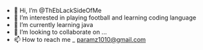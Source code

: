 - 👋 Hi, I’m @ThEbLackSideOfMe
- 👀 I’m interested in playing football and learning coding language
- 🌱 I’m currently learning java
- 💞️ I’m looking to collaborate on ...
- 📫 How to reach me _ paramz1010@gmail.com

<!---
ThEbLackSideOfMe/ThEbLackSideOfMe is a ✨ special ✨ repository because its `README.md` (this file) appears on your GitHub profile.
You can click the Preview link to take a look at your changes.
--->
